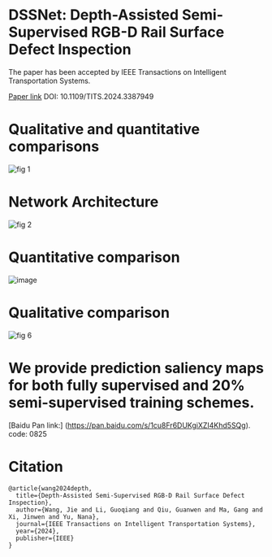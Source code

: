DSSNet: Depth-Assisted Semi-Supervised RGB-D Rail Surface Defect Inspection
===
The paper has been accepted by IEEE Transactions on Intelligent Transportation Systems.

[Paper link](https://ieeexplore.ieee.org/abstract/document/10508233)  DOI: 10.1109/TITS.2024.3387949

Qualitative and quantitative comparisons
====
![fig 1](https://github.com/WJ-CV/DSSNet-IEEE-TITS/assets/101792089/30ca547a-1089-416d-8e9f-d34af9608b2c)

Network Architecture
====
![fig 2](https://github.com/WJ-CV/DSSNet-IEEE-TITS/assets/101792089/1d7a3256-c819-4884-a003-a038959e8611)

Quantitative comparison
====
![image](https://github.com/WJ-CV/DSSNet-IEEE-TITS/assets/101792089/f5805455-4a90-45ac-8fd6-17687a0018ae)

Qualitative comparison
====
![fig 6](https://github.com/WJ-CV/DSSNet-IEEE-TITS/assets/101792089/6e386e47-a7cc-4a9c-91ec-c8d51647bdf9)

We provide prediction saliency maps for both fully supervised and 20% semi-supervised training schemes.
====
[Baidu Pan link:] (https://pan.baidu.com/s/1cu8Fr6DUKgiXZI4Khd5SQg). code: 0825

Citation
===
```
@article{wang2024depth,
  title={Depth-Assisted Semi-Supervised RGB-D Rail Surface Defect Inspection},
  author={Wang, Jie and Li, Guoqiang and Qiu, Guanwen and Ma, Gang and Xi, Jinwen and Yu, Nana},
  journal={IEEE Transactions on Intelligent Transportation Systems},
  year={2024},
  publisher={IEEE}
}
```
